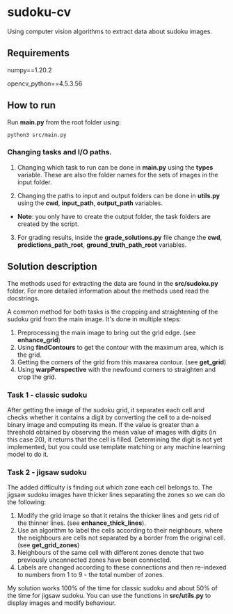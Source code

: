 # sudoku-cv

Using computer vision algorithms to extract data about sudoku images.

## Requirements

numpy==1.20.2

opencv_python==4.5.3.56

## How to run

Run **main.py** from the root folder using:

`python3 src/main.py`

### Changing tasks and I/O paths.

1. Changing which task to run can be done in **main.py** using the **types** variable. These are also the folder names for the sets of images in the input folder.

2. Changing the paths to input and output folders can be done in **utils.py** using the **cwd**, **input_path**, **output_path** variables.

-   **Note**: you only have to create the output folder, the task folders are created by the script.

3. For grading results, inside the **grade_solutions.py** file change the **cwd**, **predictions_path_root**, **ground_truth_path_root** variables.

## Solution description

The methods used for extracting the data are found in the **src/sudoku.py** folder. For more detailed information about the methods used read the docstrings.

A common method for both tasks is the cropping and straightening of the sudoku grid from the main image. It's done in multiple steps:

1. Preprocessing the main image to bring out the grid edge. (see **enhance_grid**)
2. Using **findContours** to get the contour with the maximum area, which is the grid.
3. Getting the corners of the grid from this maxarea contour. (see **get_grid**)
4. Using **warpPerspective** with the newfound corners to straighten and crop the grid.

### Task 1 - classic sudoku

After getting the image of the sudoku grid, it separates each cell and checks whether it contains a digit by converting the cell to a de-noised binary image and computing its mean. If the value is greater than a threshold obtained by observing the mean value of images with digits (in this case 20), it returns that the cell is filled. Determining the digit is not yet implemented, but you could use template matching or any machine learning model to do it.

### Task 2 - jigsaw sudoku

The added difficulty is finding out which zone each cell belongs to. The jigsaw sudoku images have thicker lines separating the zones so we can do the following:

1. Modify the grid image so that it retains the thicker lines and gets rid of the thinner lines. (see **enhance_thick_lines**).
2. Use an algorithm to label the cells according to their neighbours, where the neighbours are cells not separated by a border from the original cell. (see **get_grid_zones**)
3. Neighbours of the same cell with different zones denote that two previously unconnected zones have been connected.
4. Labels are changed according to these connections and then re-indexed to numbers from 1 to 9 - the total number of zones.

My solution works 100% of the time for classic sudoku and about 50% of the time for jigsaw sudoku. You can use the functions in **src/utils.py** to display images and modify behaviour.
